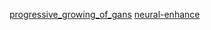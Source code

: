 [progressive_growing_of_gans](https://github.com/tkarras/progressive_growing_of_gans)
[neural-enhance](https://github.com/alexjc/neural-enhance)
